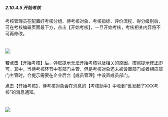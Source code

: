 ##### 2.10.4.5 开始考核

考核管理员在配置好考核分组、待考核对象、考核指标、评价流程、得分级别后，可在考核编辑页面最下方，点击【开始考核】，一旦开始考核，考核相关内容将不可再修改。

# ![](/assets/10.4.5开始考核.png)

若点击【开始考核】后，弹框提示无法开始考核以及相关的原因，按照提示修正即可。其中，当待考核环节中有部门主管，但是考核对象还未被设置部门或者相应部门主管时，会提示需要在企业后台【成员管理】中设置成员部门。


点击【开始考核】，待考核对象会在消息的【考核助手】中收到“谁发起了XXX考核”的消息通知。

# ![](/assets/10.4.5收到考核提示.png)

